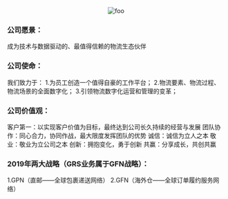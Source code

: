 <div style="text-align:center">
	<img :src="$withBase('/img/4px.png')" alt="foo">
</div>

### 公司愿景：
成为技术与数据驱动的、最值得信赖的物流生态伙伴
### 公司使命：
我们致力于：
1.为员工创造一个值得自豪的工作平台；
2.物流要素、物流过程、物流场景的全面数字化；
3.引领物流数字化运营和管理的变革；
### 公司价值观：
客户第一：以实现客户价值为目标，最终达到公司长久持续的经营与发展
团队协作：同心合力，协同作战，最大限度发挥团队的优势
诚信：诚信为立人之本
敬业：敬业为立公司之本
创新：拥抱变化，勇于创新
共赢：分享成长，共创共赢

### 2019年两大战略（GRS业务属于GFN战略）：
1.GPN（直邮——全球包裹递送网络）
2.GFN（海外仓——全球订单履约服务网络）